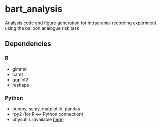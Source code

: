 # bart_analysis
Analysis code and figure generation for intracranial recording experiment using the balloon analogue risk task

## Dependencies
### R
- glmnet
- caret
- ggplot2
- reshape

### Python
- numpy, scipy, matplotlib, pandas
- rpy2 (for R &harr; Python connection)
- physutils (available [here](https://github.com/jmxpearson/physutils))
